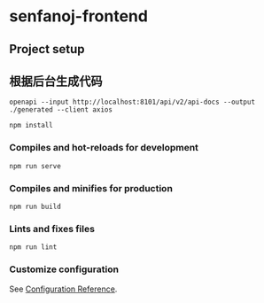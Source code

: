 # senfanoj-frontend

## Project setup

## 根据后台生成代码

```shell
openapi --input http://localhost:8101/api/v2/api-docs --output ./generated --client axios
```

```
npm install
```

### Compiles and hot-reloads for development
```
npm run serve
```

### Compiles and minifies for production
```
npm run build
```

### Lints and fixes files
```
npm run lint
```

### Customize configuration
See [Configuration Reference](https://cli.vuejs.org/config/).
